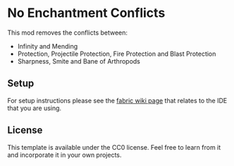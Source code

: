 # No Enchantment Conflicts
This mod removes the conflicts between:
- Infinity and Mending
- Protection, Projectile Protection, Fire Protection and Blast Protection
- Sharpness, Smite and Bane of Arthropods

## Setup

For setup instructions please see the [fabric wiki page](https://fabricmc.net/wiki/tutorial:setup) that relates to the IDE that you are using.

## License

This template is available under the CC0 license. Feel free to learn from it and incorporate it in your own projects.

